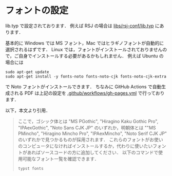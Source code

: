 # フォントの設定

lib.typ で設定されております．
例えば RSJ の場合は [libs/rsj-conf/lib.typ](../libs/rsj-conf/lib.typ#L5-L7) にあります．

基本的に Windows では MS フォント，Mac ではヒラギノフォントが自動的に選択されるはずです．
Linux では，フォントがインストールされておりませんので，ご自身でインストールする必要があるかもしれません．
例えば Ubuntu の場合には
```
sudo apt-get update
sudo apt-get install -y fonts-noto fonts-noto-cjk fonts-noto-cjk-extra
```
で Noto フォントがインストールできます．
ちなみに GitHub Actions で自動生成される PDF は上記の設定を [.github/workflows/gh-pages.yml](../.github/workflows/gh-pages.yml#L22-L23) で行っております．

以下，本文より引用．

> ここで，ゴシック体とは "MS PGothic", "Hiragino Kaku Gothic Pro", "IPAexGothic", "Noto Sans CJK JP" のいずれか，明朝体とは ""MS PMincho", "Hiragino Mincho Pro", "IPAexMincho", "Noto Serif CJK JP" のいずれかで見つかるものが採用されます．
> これらのフォントがお使いのコンピュータになければインストールするか，代わりに使いたいフォントがあればソースコードの方に追加してください．
> 以下のコマンドで使用可能なフォント一覧を確認できます．
>   ```sh
>   typst fonts
>   ```
